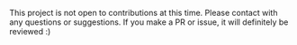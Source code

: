 This project is not open to contributions at this time. Please contact with any questions or suggestions. If you make a PR or issue, it will definitely be reviewed :)
